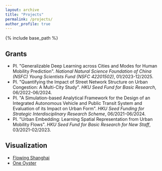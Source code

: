 ```yaml
---
layout: archive
title: "Projects"
permalink: /projects/
author_profile: true
---
```


{% include base_path %}

## Grants
* PI. "Generalizable Deep Learning across Cities and Modes for Human Mobility Prediction". *National Natural Science Foundation of China (NSFC) Young Scientists Fund (NSFC 42201502)*, 01/2023-12/2025.
* PI. "Quantifying the Impact of Street Network Structure on Urban Congestion: A Multi-City Study". *HKU Seed Fund for Basic Research*, 06/2022-06/2024.
* PI. "A Simulation-based Analytical Framework for the Design of an Integrated Autonomous Vehicle and Public Transit System and Evaluation of its Impact on Urban Form". *HKU Seed Funding for Strategic Interdisciplinary Research Scheme*, 06/2021-06/2024.
* PI. "Urban Embedding: Learning Spatial Representation from Urban Mobility Flows". *HKU Seed Fund for Basic Research for New Staff*, 03/2021-02/2023.


## Visualization
* [Flowing Shanghai](http://web.mit.edu/zhanzhao/www/flowing-shanghai/)
* [One Oyster](http://zhanzhaowf.github.io/one_oyster/)
